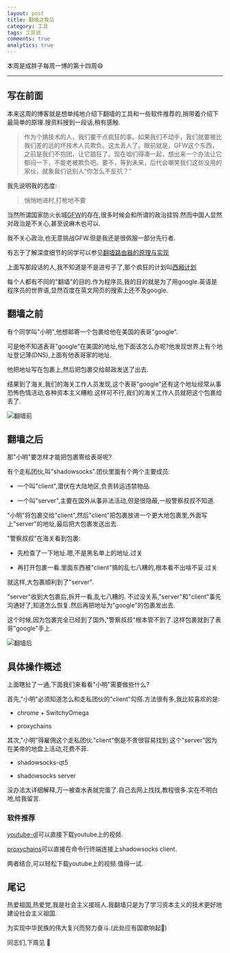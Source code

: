 ```yaml
---
layout: post
title: 翻墙之我见
category: 工具
tags: 工具说
comments: true
analytics: true
---
```


本周是成胖子每周一博的第十四周:smile:

---

## 写在前面
本来这周的博客就是想单纯地介绍下翻墙的工具和一些软件推荐的,捎带着介绍下最简单的原理.搜资料搜到一段话,稍有感触.

>作为个搞技术的人，我们要干点疯狂的事。如果我们不动手，我们就要被比我们差的远的坏技术人员欺负。这太丢人了。眼前就是，GFW这个东西，之前是我们不抱团，让它猖狂了。现在咱们得凑一起，想出来一个办法让它郁闷一下，不能老被欺负吧。要不，等到未来，后代会嘲笑我们这些没用的家伙，就象我们说别人“你怎么不反抗？”

<!--more-->

我先说明我的态度:

> 悄悄地进村,打枪地不要

当然所谓国家防火长城[GFW](https://zh.wikipedia.org/wiki/%E9%98%B2%E7%81%AB%E9%95%BF%E5%9F%8E)的存在,很多时候会和所谓的政治挂钩.然而中国人显然对政治是不关心,甚至说麻木也可以.

我不关心政治,也无意挑战GFW.但是我还是很佩服一部分先行者.

有志于了解深度细节的同学可以参见[翻墙路由器的原理与实现](https://docs.google.com/document/d/1mmMiMYbviMxJ-DhTyIGdK7OOg581LSD1CZV4XY1OMG8/pub)

上面写那段话的人,我不知道是不是进号子了,那个疯狂的计划叫[西厢计划](http://gfwrev.blogspot.com/)

每个人都有不同的"翻墙"的目的.作为程序员,我的目的就是为了用google.英语是程序员的世界语,显然百度在英文网页的搜索上还不及google.

## 翻墙之前
有个同学叫"小明",他想邮寄一个包裹给他在美国的表哥"google".

可是他不知道表哥"google"在美国的地址,他下面该怎么办呢?他发现世界上有个地址登记薄(DNS),上面有他表哥家的地址.

他把地址写在包裹上,然后把包裹交给邮政发送了出去.

结果到了海关,我们的海关工作人员发现,这个表哥"google"还有这个地址经常从事恐怖色情活动,各种资本主义糟粕.这样可不行,我们的海关工作人员就把这个包裹给丢了.

![翻墙前](http://ww3.sinaimg.cn/large/006kvZhRjw1f23ayn6ppwj30dw03gaa8.jpg)

## 翻墙之后
那"小明"要怎样才能把包裹寄给表哥呢?

有个走私团伙,叫"shadowsocks".团伙里面有个两个主要成员:

* 一个叫"client",潜伏在大陆地区,负责转运违禁物品.

* 一个叫"server",主要在国外从事非法活动,但是很隐蔽,一般警察叔叔不知道.

"小明"将包裹交给"client",然后"client"把包裹放进一个更大地包裹里,外面写上"server"的地址,最后把大包裹发送出去.

"警察叔叔"在海关看到包裹:

* 先检查了一下地址.嗯,不是黑名单上的地址.过关

* 再打开包裹一看.里面东西被"client"搞的乱七八糟的,根本看不出啥不妥.过关

就这样,大包裹顺利到了"server".

"server"收到大包裹后,拆开一看,乱七八糟的.
不过没关系,"server"和"client"事先沟通好了,知道怎么恢复.然后再把地址为"google"的包裹发出去.

这个时候,因为包裹完全已经到了国外,"警察叔叔"根本管不到了.这样包裹就到了表哥"google"手上.

![翻墙后](http://ww4.sinaimg.cn/large/006kvZhRjw1f23brs539hj30f00avmy2.jpg)

## 具体操作概述
上面瞎扯了一通,下面我们来看看"小明"需要做些什么?

首先,"小明"必须知道怎么和走私团伙的"client"勾搭.方法很有多,我比较喜欢的是:

* chrome + SwitchyOmega

* proxychains

其次,"小明"得雇佣这个走私团伙."client"倒是不贵很容易找到.这个"server"因为在美帝的地盘上活动,花费不菲.

* shadowsocks-qt5

* shadowsocks server

没办法太详细解释,万一被查水表就完蛋了.自己去网上找找,教程很多.实在不明白地,给我留言.

### 软件推荐
[youtube-dl](https://rg3.github.io/youtube-dl/)可以直接下载youtube上的视频.

[proxychains](http://proxychains.sourceforge.net/)可以直接在命令行终端连接上shadowsocks client.

两者结合,可以轻松下载youtube上的视频.值得一试.

## 尾记
热爱祖国,热爱党,我是社会主义接班人.我翻墙只是为了学习资本主义的技术更好地建设社会主义祖国.

为实现中华民族的伟大复兴而努力奋斗.(此处应有国歌响起:musical_note:)

同志们,下周见 :wave:
